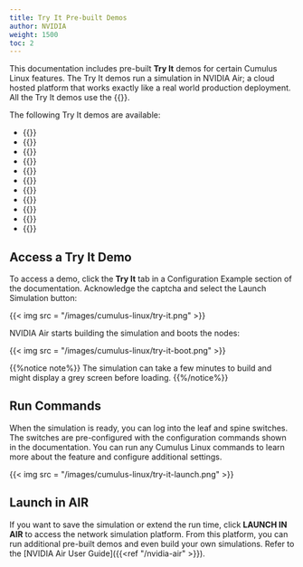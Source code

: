 ```yaml
---
title: Try It Pre-built Demos
author: NVIDIA
weight: 1500
toc: 2
---
```

This documentation includes pre-built **Try It** demos for certain Cumulus Linux features. The Try It demos run a simulation in NVIDIA Air; a cloud hosted platform that works exactly like a real world production deployment. All the Try It demos use the {{<link url="Reference-Topology" text="NVIDIA Cumulus Linux reference topology">}}.

The following Try It demos are available:
- {{<link url="Configuration-Example" text="BGP">}}
- {{<link url="OSPF-Configuration-Example" text="OSPF">}}
- {{<link url="Protocol-Independent-Multicast-PIM/#configuration-example" text="PIM">}}
- {{<link url="Inter-subnet-Routing/#configure-route-targets" text="EVPN downstream VNI">}}
- {{<link url="EVPN-Multihoming/#configuration-example" text="EVPN multihoming">}}
- {{<link url="Configuration-Examples/#evpn-symmetric-routing" text="EVPN symmetric routing">}}
- {{<link url="Multi-Chassis-Link-Aggregation-MLAG/#configuration-example" text="MLAG">}}
- {{<link url="Virtual-Router-Redundancy-VRR-and-VRRP/#configuration-example" text="VRR">}}
- {{<link url="Static-VXLAN-Tunnels/#single-vxlan-device" text="Single VXLAN device">}}
- {{<link url="VXLAN-Active-active-Mode/#configuration-example" text="VXLAN Active-active Mode">}}
- {{<link title="GRE Tunneling#configuration-example" text="GRE">}}

## Access a Try It Demo

To access a demo, click the **Try It** tab in a Configuration Example section of the documentation. Acknowledge the captcha and select the Launch Simulation button:

{{< img src = "/images/cumulus-linux/try-it.png" >}}

NVIDIA Air starts building the simulation and boots the nodes:

{{< img src = "/images/cumulus-linux/try-it-boot.png" >}}

{{%notice note%}}
The simulation can take a few minutes to build and might display a grey screen before loading.
{{%/notice%}}

## Run Commands

When the simulation is ready, you can log into the leaf and spine switches. The switches are pre-configured with the configuration commands shown in the documentation. You can run any Cumulus Linux commands to learn more about the feature and configure additional settings.

{{< img src = "/images/cumulus-linux/try-it-launch.png" >}}

## Launch in AIR
<!-- vale off -->
If you want to save the simulation or extend the run time, click **LAUNCH IN AIR** to access the network simulation platform. From this platform, you can run additional pre-built demos and even build your own simulations. Refer to the [NVIDIA Air User Guide]({{<ref "/nvidia-air" >}}).
<!-- vale on -->
